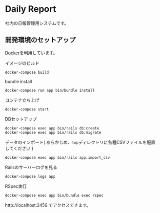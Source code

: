 # Daily Report

社内の日報管理用システムです。

## 開発環境のセットアップ

[Docker](https://www.docker.com/)を利用しています。

イメージのビルド
```
docker-compose build
```

bundle install
```
docker-compose run app bin/bundle install
```

コンテナ立ち上げ
```
docker-compose start
```

DBセットアップ
```
docker-compose exec app bin/rails db:create
docker-compose exec app bin/rails db:migrate
```

データのインポート( あらかじめ、`tmp`ディレクトリに各種CSVファイルを配置してください )
```
docker-compose exec app bin/rails app:import_csv
```

Railsのサーバーログを見る
```
docker-compose logs app
```

RSpec実行
```
docker-compose exec app bin/bundle exec rspec
```

http://localhost:3456 でアクセスできます。
